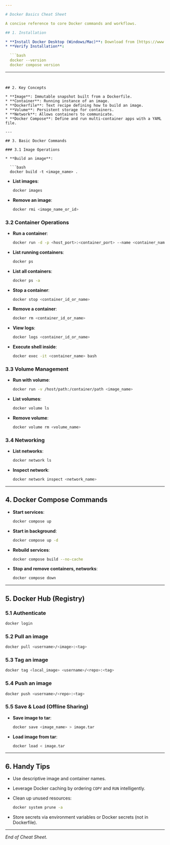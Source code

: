 ```yaml
---

# Docker Basics Cheat Sheet

A concise reference to core Docker commands and workflows.

## 1. Installation

* **Install Docker Desktop (Windows/Mac)**: Download from [https://www.docker.com/products/docker-desktop/](https://www.docker.com/products/docker-desktop/)
* **Verify Installation**:

  ```bash
  docker --version
  docker compose version
  ```

---
```


## 2. Key Concepts

* **Image**: Immutable snapshot built from a Dockerfile.
* **Container**: Running instance of an image.
* **Dockerfile**: Text recipe defining how to build an image.
* **Volume**: Persistent storage for containers.
* **Network**: Allows containers to communicate.
* **Docker Compose**: Define and run multi-container apps with a YAML file.

---

## 3. Basic Docker Commands

### 3.1 Image Operations

* **Build an image**:

  ```bash
  docker build -t <image_name> .
  ```
* **List images**:

  ```bash
  docker images
  ```
* **Remove an image**:

  ```bash
  docker rmi <image_name_or_id>
  ```

### 3.2 Container Operations

* **Run a container**:

  ```bash
  docker run -d -p <host_port>:<container_port> --name <container_name> <image_name>
  ```
* **List running containers**:

  ```bash
  docker ps
  ```
* **List all containers**:

  ```bash
  docker ps -a
  ```
* **Stop a container**:

  ```bash
  docker stop <container_id_or_name>
  ```
* **Remove a container**:

  ```bash
  docker rm <container_id_or_name>
  ```
* **View logs**:

  ```bash
  docker logs <container_id_or_name>
  ```
* **Execute shell inside**:

  ```bash
  docker exec -it <container_name> bash
  ```

### 3.3 Volume Management

* **Run with volume**:

  ```bash
  docker run -v /host/path:/container/path <image_name>
  ```
* **List volumes**:

  ```bash
  docker volume ls
  ```
* **Remove volume**:

  ```bash
  docker volume rm <volume_name>
  ```

### 3.4 Networking

* **List networks**:

  ```bash
  docker network ls
  ```
* **Inspect network**:

  ```bash
  docker network inspect <network_name>
  ```

---

## 4. Docker Compose Commands

* **Start services**:

  ```bash
  docker compose up
  ```
* **Start in background**:

  ```bash
  docker compose up -d
  ```
* **Rebuild services**:

  ```bash
  docker compose build --no-cache
  ```
* **Stop and remove containers, networks**:

  ```bash
  docker compose down
  ```

---

## 5. Docker Hub (Registry)

### 5.1 Authenticate

```bash
docker login
```

### 5.2 Pull an image

```bash
docker pull <username>/<image>:<tag>
```

### 5.3 Tag an image

```bash
docker tag <local_image> <username>/<repo>:<tag>
```

### 5.4 Push an image

```bash
docker push <username>/<repo>:<tag>
```

### 5.5 Save & Load (Offline Sharing)

* **Save image to tar**:

  ```bash
  docker save <image_name> > image.tar
  ```
* **Load image from tar**:

  ```bash
  docker load < image.tar
  ```

---

## 6. Handy Tips

* Use descriptive image and container names.
* Leverage Docker caching by ordering `COPY` and `RUN` intelligently.
* Clean up unused resources:

  ```bash
  docker system prune -a
  ```
* Store secrets via environment variables or Docker secrets (not in Dockerfile).

---

*End of Cheat Sheet.*
